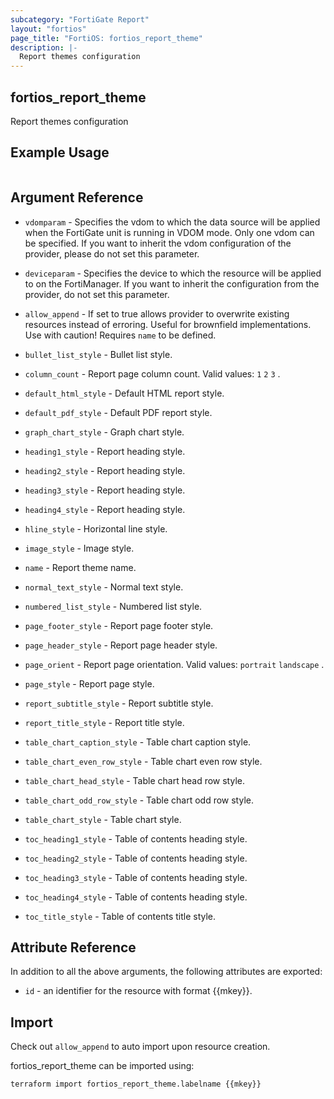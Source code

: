 ```yaml
---
subcategory: "FortiGate Report"
layout: "fortios"
page_title: "FortiOS: fortios_report_theme"
description: |-
  Report themes configuration
---
```


## fortios_report_theme
Report themes configuration

## Example Usage

```hcl

```

## Argument Reference
* `vdomparam` - Specifies the vdom to which the data source will be applied when the FortiGate unit is running in VDOM mode. Only one vdom can be specified. If you want to inherit the vdom configuration of the provider, please do not set this parameter.
* `deviceparam` - Specifies the device to which the resource will be applied to on the FortiManager. If you want to inherit the configuration from the provider, do not set this parameter.
* `allow_append` - If set to true allows provider to overwrite existing resources instead of erroring. Useful for brownfield implementations. Use with caution! Requires `name` to be defined.

* `bullet_list_style` - Bullet list style.
* `column_count` - Report page column count. Valid values: `1` `2` `3` .
* `default_html_style` - Default HTML report style.
* `default_pdf_style` - Default PDF report style.
* `graph_chart_style` - Graph chart style.
* `heading1_style` - Report heading style.
* `heading2_style` - Report heading style.
* `heading3_style` - Report heading style.
* `heading4_style` - Report heading style.
* `hline_style` - Horizontal line style.
* `image_style` - Image style.
* `name` - Report theme name.
* `normal_text_style` - Normal text style.
* `numbered_list_style` - Numbered list style.
* `page_footer_style` - Report page footer style.
* `page_header_style` - Report page header style.
* `page_orient` - Report page orientation. Valid values: `portrait` `landscape` .
* `page_style` - Report page style.
* `report_subtitle_style` - Report subtitle style.
* `report_title_style` - Report title style.
* `table_chart_caption_style` - Table chart caption style.
* `table_chart_even_row_style` - Table chart even row style.
* `table_chart_head_style` - Table chart head row style.
* `table_chart_odd_row_style` - Table chart odd row style.
* `table_chart_style` - Table chart style.
* `toc_heading1_style` - Table of contents heading style.
* `toc_heading2_style` - Table of contents heading style.
* `toc_heading3_style` - Table of contents heading style.
* `toc_heading4_style` - Table of contents heading style.
* `toc_title_style` - Table of contents title style.

## Attribute Reference

In addition to all the above arguments, the following attributes are exported:
* `id` - an identifier for the resource with format {{mkey}}.

## Import

Check out `allow_append` to auto import upon resource creation.

fortios_report_theme can be imported using:
```sh
terraform import fortios_report_theme.labelname {{mkey}}
```
